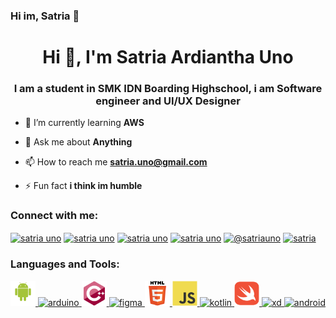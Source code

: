 ### Hi im, Satria 👋
<h1 align="center">Hi 👋, I'm Satria Ardiantha Uno</h1>
<h3 align="center">I am a student in SMK IDN Boarding Highschool, i am Software engineer and UI/UX Designer</h3>

- 🌱 I’m currently learning **AWS**

- 💬 Ask me about **Anything**

- 📫 How to reach me **satria.uno@gmail.com**

- ⚡ Fun fact **i think im humble**

<h3 align="left">Connect with me:</h3>
<p align="left">
<a href="https://www.linkedin.com/in/satria-ardiantha-uno/" target="blank"><img align="center" src="https://raw.githubusercontent.com/rahuldkjain/github-profile-readme-generator/master/src/images/icons/Social/linked-in-alt.svg" alt="satria uno" height="30" width="40" /></a>
<a href="https://www.facebook.com/satria.uno.3/" target="blank"><img align="center" src="https://raw.githubusercontent.com/rahuldkjain/github-profile-readme-generator/master/src/images/icons/Social/facebook.svg" alt="satria uno" height="30" width="40" /></a>
<a href="https://www.instagram.com/satria.ryzn/" target="blank"><img align="center" src="https://raw.githubusercontent.com/rahuldkjain/github-profile-readme-generator/master/src/images/icons/Social/instagram.svg" alt="satria uno" height="30" width="40" /></a>
<a href="https://dribbble.com/Satria_Uno" target="blank"><img align="center" src="https://raw.githubusercontent.com/rahuldkjain/github-profile-readme-generator/master/src/images/icons/Social/dribbble.svg" alt="satria uno" height="30" width="40" /></a>
<a href="https://medium.com/@satria.uno" target="blank"><img align="center" src="https://raw.githubusercontent.com/rahuldkjain/github-profile-readme-generator/master/src/images/icons/Social/medium.svg" alt="@satriauno" height="30" width="40" /></a>
<a href="https://www.youtube.com/channel/UC3eOIEXhg8DBgSEwJrJNHNw" target="blank"><img align="center" src="https://raw.githubusercontent.com/rahuldkjain/github-profile-readme-generator/master/src/images/icons/Social/youtube.svg" alt="satria" height="30" width="40" /></a>
</p>

<h3 align="left">Languages and Tools:</h3>
<p align="left"> <a href="https://developer.android.com" target="_blank"> <img src="https://raw.githubusercontent.com/devicons/devicon/master/icons/android/android-original-wordmark.svg" alt="android" width="40" height="40"/> </a> <a href="https://www.arduino.cc/" target="_blank"> <img src="https://cdn.worldvectorlogo.com/logos/arduino-1.svg" alt="arduino" width="40" height="40"/> </a> <a href="https://www.w3schools.com/cpp/" target="_blank"> <img src="https://raw.githubusercontent.com/devicons/devicon/master/icons/cplusplus/cplusplus-original.svg" alt="cplusplus" width="40" height="40"/> </a> <a href="https://www.figma.com/" target="_blank"> <img src="https://www.vectorlogo.zone/logos/figma/figma-icon.svg" alt="figma" width="40" height="40"/> </a> <a href="https://www.w3.org/html/" target="_blank"> <img src="https://raw.githubusercontent.com/devicons/devicon/master/icons/html5/html5-original-wordmark.svg" alt="html5" width="40" height="40"/> </a> <a href="https://developer.mozilla.org/en-US/docs/Web/JavaScript" target="_blank"> <img src="https://raw.githubusercontent.com/devicons/devicon/master/icons/javascript/javascript-original.svg" alt="javascript" width="40" height="40"/> </a> <a href="https://kotlinlang.org" target="_blank"> <img src="https://www.vectorlogo.zone/logos/kotlinlang/kotlinlang-icon.svg" alt="kotlin" width="40" height="40"/> </a> <a href="https://developer.apple.com/swift/" target="_blank"> <img src="https://raw.githubusercontent.com/devicons/devicon/master/icons/swift/swift-original.svg" alt="swift" width="40" height="40"/> </a> <a href="https://www.adobe.com/products/xd.html" target="_blank"> <img src="https://cdn.worldvectorlogo.com/logos/adobe-xd.svg" alt="xd" width="40" height="40"/> </a> <a href="https://aws.amazon.com" target="_blank"> <img src="AWSPuml https://raw.githubusercontent.com/awslabs/aws-icons-for-plantuml/v10.0/dist
" alt="android" width="40" height="40"/> </p>


